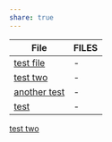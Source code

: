 ```yaml
---
share: true
---
```


| File                                          | FILES |
| --------------------------------------------- | ----- |
| [test file](nesting%20tes/test%20file.md.md)       | \-    |
| [test two](nesting%20tes/test%20two.md.md)         | \-    |
| [another test](nesting%20tes/another%20test.md.md) | \-    |
| [test](nesting%20tes/test.md.md)                 | \-    |


[test two](test%20two.md)

